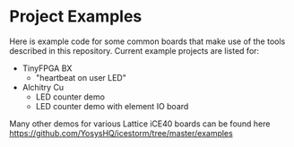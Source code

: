 # Project Examples
Here is example code for some common boards that make use of the tools described in this repository. Current example projects are listed for:
- TinyFPGA BX
    - "heartbeat on user LED"
- Alchitry Cu
    - LED counter demo
    - LED counter demo with element IO board
  
Many other demos for various Lattice iCE40 boards can be found here  
https://github.com/YosysHQ/icestorm/tree/master/examples
